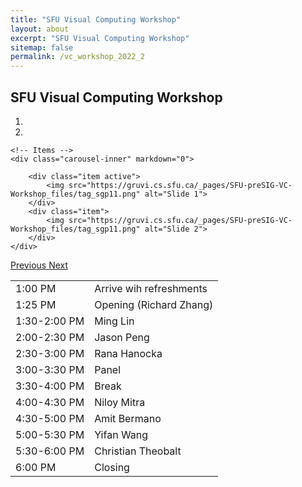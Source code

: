 ```yaml
---
title: "SFU Visual Computing Workshop"
layout: about
excerpt: "SFU Visual Computing Workshop"
sitemap: false
permalink: /vc_workshop_2022_2
---
```

## SFU Visual Computing Workshop

<div class="col-sm-12">

<div class="col-sm-8">
<div markdown="0" id="carousel" class="carousel slide" data-ride="carousel" data-interval="7000" data-pause="hover" >
    <!-- Menu -->
    <ol class="carousel-indicators">
        <li data-target="#carousel" data-slide-to="0" class="active"></li>
        <li data-target="#carousel" data-slide-to="1"></li>
    </ol>

    <!-- Items -->
    <div class="carousel-inner" markdown="0">

        <div class="item active">
            <img src="https://gruvi.cs.sfu.ca/_pages/SFU-preSIG-VC-Workshop_files/tag_sgp11.png" alt="Slide 1">
        </div>
        <div class="item">
            <img src="https://gruvi.cs.sfu.ca/_pages/SFU-preSIG-VC-Workshop_files/tag_sgp11.png" alt="Slide 2">
        </div>
    </div> 
  <a class="left carousel-control" href="#carousel" role="button" data-slide="prev">
    <span class="glyphicon glyphicon-chevron-left" aria-hidden="true"></span>
    <span class="sr-only">Previous</span>
  </a>
  <a class="right carousel-control" href="#carousel" role="button" data-slide="next">
    <span class="glyphicon glyphicon-chevron-right" aria-hidden="true"></span>
    <span class="sr-only">Next</span>
  </a>
</div>
</div>

    
<div class="table-users1 col-sm-8">
<table class="tg">
<tbody>
  <tr>
    <td class="tg-0lax">1:00 PM</td>
    <td class="tg-0lax">Arrive wih refreshments</td>
  </tr>
  <tr>
    <td class="tg-0lax">1:25 PM</td>
    <td class="tg-0lax">Opening (Richard Zhang)</td>
  </tr>
  <tr>
    <td class="tg-0lax">1:30-2:00 PM</td>
    <td class="tg-0lax">Ming Lin</td>
  </tr>
  <tr>
    <td class="tg-0lax">2:00-2:30 PM</td>
    <td class="tg-0lax">Jason Peng</td>
  </tr>
  <tr>
    <td class="tg-0lax">2:30-3:00 PM</td>
    <td class="tg-0lax">Rana Hanocka</td>
  </tr>
  <tr>
    <td class="tg-0lax">3:00-3:30 PM</td>
    <td class="tg-0lax">Panel</td>
  </tr>
  <tr>
    <td class="tg-0lax">3:30-4:00 PM</td>
    <td class="tg-0lax">Break </td>
  </tr>
  <tr>
    <td class="tg-0lax">4:00-4:30 PM</td>
    <td class="tg-0lax">Niloy Mitra</td>
  </tr>
  <tr>
    <td class="tg-0lax">4:30-5:00 PM</td>
    <td class="tg-0lax">Amit Bermano</td>
  </tr>
  <tr>
    <td class="tg-0lax">5:00-5:30 PM</td>
    <td class="tg-0lax">Yifan Wang</td>
  </tr>
  <tr>
    <td class="tg-0lax">5:30-6:00 PM</td>
    <td class="tg-0lax">Christian Theobalt</td>
  </tr>
  <tr>
    <td class="tg-0lax">6:00 PM</td>
    <td class="tg-0lax">Closing</td>
  </tr>
</tbody>
</table>
</div>

